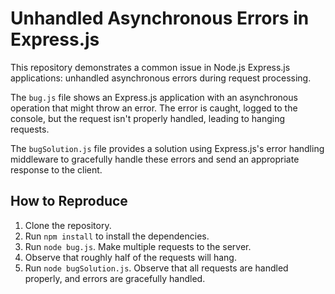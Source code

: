 # Unhandled Asynchronous Errors in Express.js

This repository demonstrates a common issue in Node.js Express.js applications: unhandled asynchronous errors during request processing.

The `bug.js` file shows an Express.js application with an asynchronous operation that might throw an error. The error is caught, logged to the console, but the request isn't properly handled, leading to hanging requests.

The `bugSolution.js` file provides a solution using Express.js's error handling middleware to gracefully handle these errors and send an appropriate response to the client.

## How to Reproduce

1. Clone the repository.
2. Run `npm install` to install the dependencies.
3. Run `node bug.js`. Make multiple requests to the server.
4. Observe that roughly half of the requests will hang.
5. Run `node bugSolution.js`.  Observe that all requests are handled properly, and errors are gracefully handled.